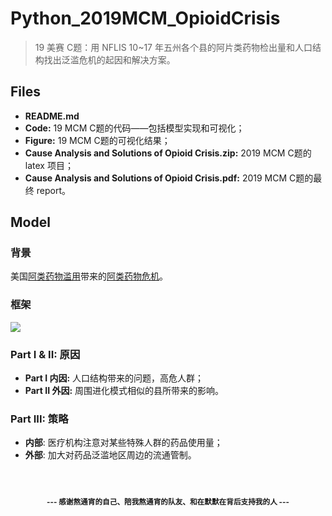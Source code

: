 # Python_2019MCM_OpioidCrisis

> 19 美赛 C题：用 NFLIS 10~17 年五州各个县的阿片类药物检出量和人口结构找出泛滥危机的起因和解决方案。



## Files

- **README.md**
- **Code:** 19 MCM C题的代码——包括模型实现和可视化；
- **Figure:** 19 MCM C题的可视化结果；
- **Cause Analysis and Solutions of Opioid Crisis.zip:** 2019 MCM C题的 latex 项目；
- **Cause Analysis and Solutions of Opioid Crisis.pdf:** 2019 MCM C题的最终 report。



## Model

### 背景

美国[阿类药物滥用](https://www.douban.com/note/643780635/)带来的[阿类药物危机](https://www.cnbeta.com/articles/tech/640475.htm)。

### 框架

![](https://ws4.sinaimg.cn/large/006tNc79ly1fzoqcf19osj30qo0f00vr.jpg)

### Part I & II: 原因 

- **Part I 内因:** 人口结构带来的问题，高危人群；
- **Part II 外因:** 周围进化模式相似的县所带来的影响。

### Part III: 策略 

- **内部**: 医疗机构注意对某些特殊人群的药品使用量；
- **外部**: 加大对药品泛滥地区周边的流通管制。



<p align="center">
	<strong><small>
		</br></br></br>
		--- 感谢熬通宵的自己、陪我熬通宵的队友、和在默默在背后支持我的人 ---
	</small></strong>
</p>


